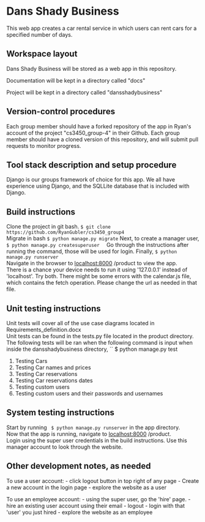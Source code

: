 # Dans Shady Business
This web app creates a car rental service in which users can rent cars for 
a specified number of days.
## Workspace layout
Dans Shady Business will be stored as a web app in this repository.   

Documentation will be kept in a directory called "docs"   

Project will be kept in a directory called "dansshadybusiness"   

## Version-control procedures
Each group member should have a forked repository of the app in Ryan's account of the project "cs3450_group-4" in their Github. Each group member should have a cloned version of this repository, and will submit pull requests to monitor progress.

## Tool stack description and setup procedure
Django is our groups framework of choice for this app. We all have experience using Django, and the SQLLite database that is included with Django.

## Build instructions
Clone the project in git bash. `` $ git clone https://github.com/RyanGubler/cs3450_group4 ``   
Migrate in bash `` $ python manage.py migrate ``
Next, to create a manager user, `` $ python manage.py createsuperuser   ``
Go through the instructions after running the command, those will be used for login.
Finally, ``$ python manage.py runserver ``   
Navigate in the browser to [localhost:8000](localhost:8000) /product to view the app.   
There is a chance your device needs to run it using '127.0.0.1' instead of 'localhost'. Try both.
There might be some errors with the calendar.js file, which contains the fetch operation. Please change the url as needed in that file.
## Unit testing instructions
Unit tests will cover all of the use case diagrams located in Requirements_definition.docx  
Unit tests can be found in the tests.py file located in the product directory.   
The following tests will be ran when the following command is input when inside the dansshadybusiness directory, `` $ python manage.py test  
1. Testing Cars
2. Testing Car names and prices
3. Testing Car reservations
4. Testing Car reservations dates
5. Testing custom users
6. Testing custom users and their passwords and usernames
## System testing instructions
Start by running `` $ python manage.py runserver`` in the app directory.  
Now that the app is running, navigate to [localhost:8000](localhost:8000) /product.  
Login using the super user credentials in the build instructions.
Use this manager account to look through the website.
 

## Other development notes, as needed
To use a user account:
    - click logout button in top right of any page
    - Create a new account in the login page
    - explore the website as a user

To use an employee account:
    - using the super user, go the 'hire' page.
    - hire an existing user account using their email
    - logout
    - login with that 'user' you just hired
    - explore the website as an employee
